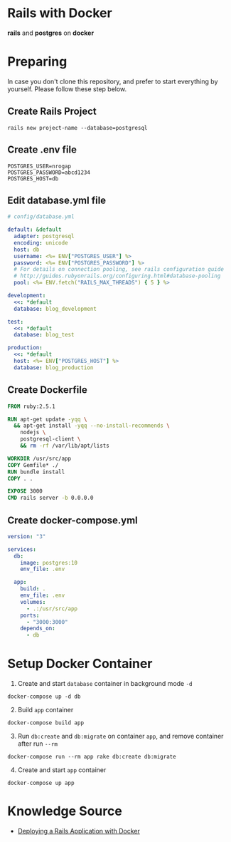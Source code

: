 # Rails with Docker
**rails** and **postgres** on **docker**

# Preparing
In case you don't clone this repository, and prefer to start everything by yourself. Please follow these step below.
## Create Rails Project
`rails new project-name --database=postgresql`

## Create .env file
```
POSTGRES_USER=nrogap
POSTGRES_PASSWORD=abcd1234
POSTGRES_HOST=db
```

## Edit database.yml file
```yml
# config/database.yml

default: &default
  adapter: postgresql
  encoding: unicode
  host: db
  username: <%= ENV["POSTGRES_USER"] %>
  password: <%= ENV["POSTGRES_PASSWORD"] %>
  # For details on connection pooling, see rails configuration guide
  # http://guides.rubyonrails.org/configuring.html#database-pooling
  pool: <%= ENV.fetch("RAILS_MAX_THREADS") { 5 } %>

development:
  <<: *default
  database: blog_development

test:
  <<: *default
  database: blog_test

production:
  <<: *default
  host: <%= ENV["POSTGRES_HOST"] %>
  database: blog_production
```

## Create Dockerfile
```Dockerfile
FROM ruby:2.5.1

RUN apt-get update -yqq \
  && apt-get install -yqq --no-install-recommends \
    nodejs \
    postgresql-client \
    && rm -rf /var/lib/apt/lists

WORKDIR /usr/src/app
COPY Gemfile* ./
RUN bundle install
COPY . .

EXPOSE 3000
CMD rails server -b 0.0.0.0
```

## Create docker-compose.yml
```yml
version: "3"

services:
  db:
    image: postgres:10
    env_file: .env

  app:
    build: .
    env_file: .env
    volumes:
      - .:/usr/src/app
    ports:
      - "3000:3000"
    depends_on:
      - db
```

# Setup Docker Container
1. Create and start `database` container in background mode `-d`
```
docker-compose up -d db 
```
2. Build `app` container
```
docker-compose build app
```
3. Run `db:create` and `db:migrate` on container `app`, and remove container after run `--rm`
```
docker-compose run --rm app rake db:create db:migrate
```
4. Create and start `app` container
```
docker-compose up app
```

# Knowledge Source
- [Deploying a Rails Application with Docker](https://www.youtube.com/watch?v=jlVrYgVEl6M)